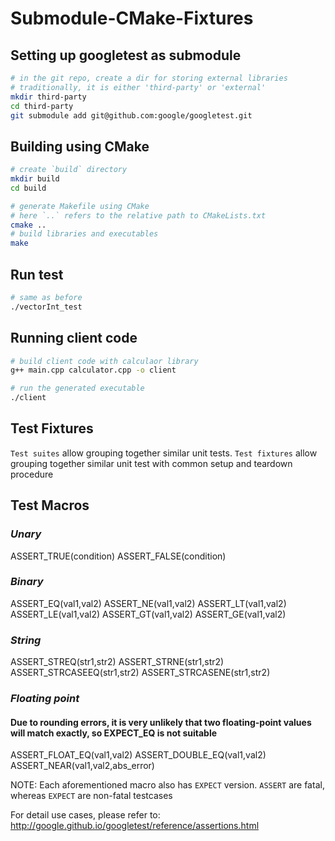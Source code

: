 # Submodule-CMake-Fixtures

## Setting up googletest as submodule

```sh
# in the git repo, create a dir for storing external libraries
# traditionally, it is either 'third-party' or 'external'
mkdir third-party
cd third-party
git submodule add git@github.com:google/googletest.git
```

## Building using CMake

```sh
# create `build` directory
mkdir build
cd build

# generate Makefile using CMake
# here `..` refers to the relative path to CMakeLists.txt
cmake ..
# build libraries and executables
make
```

## Run test

```sh
# same as before
./vectorInt_test
```

## Running client code

```sh
# build client code with calculaor library
g++ main.cpp calculator.cpp -o client

# run the generated executable
./client
```

## Test Fixtures

`Test suites` allow grouping together similar unit tests.
`Test fixtures` allow grouping together similar unit test with common setup and teardown procedure

## Test Macros

### *Unary*

ASSERT_TRUE(condition)
ASSERT_FALSE(condition)

### *Binary*

ASSERT_EQ(val1,val2)
ASSERT_NE(val1,val2)
ASSERT_LT(val1,val2)
ASSERT_LE(val1,val2)
ASSERT_GT(val1,val2)
ASSERT_GE(val1,val2)

### *String*

ASSERT_STREQ(str1,str2)
ASSERT_STRNE(str1,str2)
ASSERT_STRCASEEQ(str1,str2)
ASSERT_STRCASENE(str1,str2)

### *Floating point*

#### Due to rounding errors, it is very unlikely that two floating-point values will match exactly, so EXPECT_EQ is not suitable

ASSERT_FLOAT_EQ(val1,val2)
ASSERT_DOUBLE_EQ(val1,val2)
ASSERT_NEAR(val1,val2,abs_error)

NOTE: Each aforementioned macro also has `EXPECT` version. `ASSERT` are fatal, whereas `EXPECT` are non-fatal testcases

For detail use cases, please refer to: <http://google.github.io/googletest/reference/assertions.html>
